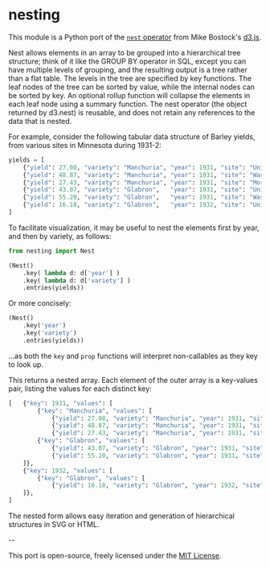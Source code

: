 # nesting

This module is a Python port of the [`nest` operator](https://github.com/mbostock/d3/wiki/Arrays#wiki-d3_nest) from Mike Bostock's [d3.js](http://d3js.org).


Nest allows elements in an array to be grouped into a hierarchical tree structure;
think of it like the GROUP BY operator in SQL, except you can have multiple levels of
grouping, and the resulting output is a tree rather than a flat table. The levels in
the tree are specified by key functions. The leaf nodes of the tree can be sorted by
value, while the internal nodes can be sorted by key. An optional rollup function will
collapse the elements in each leaf node using a summary function. The nest operator
(the object returned by d3.nest) is reusable, and does not retain any references to the
data that is nested.

For example, consider the following tabular data structure of Barley yields, from
various sites in Minnesota during 1931-2:

```py
yields = [
    {"yield": 27.00, "variety": "Manchuria", "year": 1931, "site": "University Farm"},
    {"yield": 48.87, "variety": "Manchuria", "year": 1931, "site": "Waseca"},
    {"yield": 27.43, "variety": "Manchuria", "year": 1931, "site": "Morris"}, 
    {"yield": 43.07, "variety": "Glabron",   "year": 1931, "site": "University Farm"},
    {"yield": 55.20, "variety": "Glabron",   "year": 1931, "site": "Waseca"},
    {"yield": 16.18, "variety": "Glabron",   "year": 1932, "site": "University Farm"},
]
```

To facilitate visualization, it may be useful to nest the elements first by year, and then by variety, as follows:

```py
from nesting import Nest

(Nest()
    .key( lambda d: d['year'] )
    .key( lambda d: d['variety'] )
    .entries(yields))
```

Or more concisely:

```py
(Nest()
    .key('year')
    .key('variety')
    .entries(yields))
```

...as both the `key` and `prop` functions will interpret non-callables as they key to look up.

This returns a nested array. Each element of the outer array is a key-values pair, listing the values for each distinct key:

```py
[   {"key": 1931, "values": [
        {"key": "Manchuria", "values": [
            {"yield": 27.00, "variety": "Manchuria", "year": 1931, "site": "University Farm"},
            {"yield": 48.87, "variety": "Manchuria", "year": 1931, "site": "Waseca"},
            {"yield": 27.43, "variety": "Manchuria", "year": 1931, "site": "Morris"}, ]},
        {"key": "Glabron", "values": [
            {"yield": 43.07, "variety": "Glabron", "year": 1931, "site": "University Farm"},
            {"yield": 55.20, "variety": "Glabron", "year": 1931, "site": "Waseca"}, ]}, 
    ]},
    {"key": 1932, "values": [
        {"key": "Glabron", "values": [
            {"yield": 16.18, "variety": "Glabron", "year": 1932, "site": "University Farm"}, ]},
    ]},
]
```

The nested form allows easy iteration and generation of hierarchical structures in SVG or HTML.

--

This port is open-source, freely licensed under the [MIT License](http://dsc.mit-license.org).
